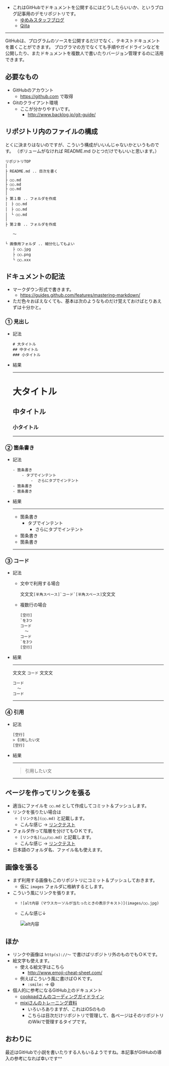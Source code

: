 - これはGitHubでドキュメントを公開するにはどうしたらいいか、というブログ記事用のデモリポジトリです。
	- [ゆめみスタッフブログ](http://staffblog.yumemi.jp/githubでドキュメントを公開する/)
	- [Qiita](http://qiita.com/hkusu/items/847718366af992439b3f)

***

GitHubは、プログラムのソースを公開するだけでなく、テキストドキュメントを置くことができます。
プログラマの方でなくても手順やガイドラインなどを公開したり、またドキュメントを複数人で書いたりバージョン管理するのに活用できます。

## 必要なもの

- GitHubのアカウント
	- https://github.com で取得
- Gitのクライアント環境
	- ここが分かりやすいです。
		- http://www.backlog.jp/git-guide/

## リポジトリ内のファイルの構成

とくに決まりはないのですが、こういう構成がいいんじゃないかというものです。
（ボリュームがなければ README.md ひとつだけでもいいと思います。）

```
リポジトリTOP
│
├ README.md .. 目次を書く
│
├ ○○.md
├ ○○.md
├ ○○.md
│
├ 第１章 .. フォルダを作成
│　├ ○○.md
│　├ ○○.md
│　└ ○○.md
│
├ 第２章 .. フォルダを作成

　　～

└ 画像用フォルダ .. 細分化してもよい
　　├ ○○.jpg
　　├ ○○.png
　　└ ○○.xxx
```

## ドキュメントの記法

- マークダウン形式で書きます。
	- https://guides.github.com/features/mastering-markdown/
- ただ色々おぼえなくても、基本は次のようなものだけ覚えておけばとりあえずは十分かと。

### ① 見出し

- 記法

	```
	# 大タイトル
	## 中タイトル
	### 小タイトル
	```

- 結果

	***

	# 大タイトル
	## 中タイトル
	### 小タイトル

	***

### ② 箇条書き

- 記法

	```
	- 箇条書き
		- タブでインテント
			-  さらにタブでインテント
	- 箇条書き
	- 箇条書き
	```

- 結果

	***

	- 箇条書き
		- タブでインテント
			-  さらにタブでインテント
	- 箇条書き
	- 箇条書き

	***

### ③ コード

- 記法
	- 文中で利用する場合

		文文文<code>[半角スペース]\`コード\`[半角スペース]</code>文文文

	- 複数行の場合

		```
		[空行]
		`を3つ
		コード
	  	  ～
		コード
		`を3つ
		[空行]
		```

- 結果

	***

	文文文 `コード` 文文文
		
	```
	コード
	  ～
	コード
	```

	***

### ④ 引用

- 記法

	```
	[空行]		
	> 引用したい文
	[空行]		
	```

- 結果

	***

	> 引用したい文

	***

## ページを作ってリンクを張る

- 適当にファイルを `○○.md` として作成してコミット＆プッシュします。
- リンクを張りたい場合は
	- `[リンク名](○○.md)` と記載します。
	- こんな感じ → [リンクテスト](ドキュメント１.md)
- フォルダ作って階層を分けてもＯＫです。
	- `[リンク名](△△/○○.md)` と記載します。
	- こんな感じ → [リンクテスト](hogeディレクトリ/ドキュメント２.md)
- 日本語のフォルダ名、ファイル名も使えます。

## 画像を張る

- まず利用する画像もこのリポジトリにコミット＆プッシュしておきます。
	- 仮に `images` フォルダに格納するとします。
- こういう風にリンクを張ります。
	- `![alt内容（マウスカーソルが当たったときの表示テキスト）](images/○○.jpg)`
	- こんな感じ↓

		![alt内容](images/ichigo.jpg)

## ほか

- リンクや画像は `http(s)://～` で書けばリポジトリ外のものでもＯＫです。
- 絵文字も使えます。
	- 使える絵文字はこちら
		- http://www.emoji-cheat-sheet.com/
	- 例えばこういう風に書けばＯＫです。
		- `:smile:` → :smile:
- 個人的に参考になるGitHub上のドキュメント
	- [cookpadさんのコーディングガイドライン](https://github.com/cookpad/styleguide)
	- [mixiさんのトレーニング資料](https://github.com/mixi-inc/iOSTraining)
		- いろいろありますが、これはiOSのもの
		- こちらは目次だけリポジトリで管理して、各ページはそのリポジトリのWikiで管理するタイプです。

## おわりに

最近はGitHubで小説を書いたりする人もいるようですね。本記事がGitHubの導入の参考になれば幸いです^^